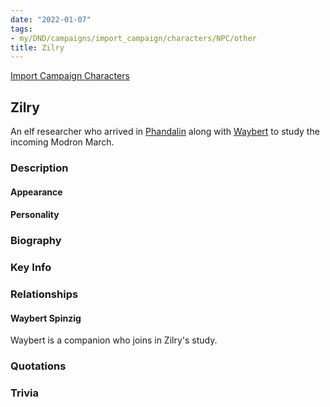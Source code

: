 ```yaml
---
date: "2022-01-07"
tags:
- my/DND/campaigns/import_campaign/characters/NPC/other
title: Zilry
---
```


[Import Campaign Characters](/dnd/characters/)

## Zilry

An elf researcher who arrived in [Phandalin](/dnd/locations/phandalin/) along with [Waybert](/dnd/npcs/waybert-spinzig/) to study the incoming Modron March.

### Description

#### Appearance

#### Personality

### Biography

### Key Info

### Relationships

#### Waybert Spinzig

Waybert is a companion who joins in Zilry's study.

### Quotations

### Trivia
